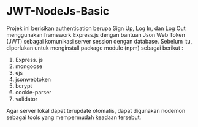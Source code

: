 # JWT-NodeJs-Basic
Projek ini berisikan authentication berupa Sign Up, Log In, dan Log Out menggunakan framework Express.js dengan bantuan Json Web Token (JWT) sebagai komunikasi server session dengan database.
Sebelum itu, diperlukan untuk menginstall package module (npm) sebagai berikut :
1. Express. js
2. mongoose
3. ejs
4. jsonwebtoken
5. bcrypt
6. cookie-parser
7. validator

Agar server lokal dapat terupdate otomatis, dapat digunakan nodemon sebagai tools yang mempermudah keadaan tersebut.
